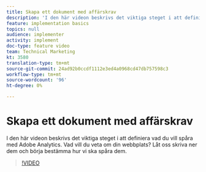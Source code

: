 ```yaml
---
title: Skapa ett dokument med affärskrav
description: 'I den här videon beskrivs det viktiga steget i att definiera vad du vill spåra med Adobe Analytics. Vad vill du veta om din webbplats? Låt oss skriva ner dem och börja bestämma hur vi ska spåra dem. '
feature: implementation basics
topics: null
audience: implementer
activity: implement
doc-type: feature video
team: Technical Marketing
kt: 3580
translation-type: tm+mt
source-git-commit: 24ad92b0ccdf1112e3ed4a0968cd47db757598c3
workflow-type: tm+mt
source-wordcount: '96'
ht-degree: 0%

---
```



# Skapa ett dokument med affärskrav

I den här videon beskrivs det viktiga steget i att definiera vad du vill spåra med Adobe Analytics. Vad vill du veta om din webbplats? Låt oss skriva ner dem och börja bestämma hur vi ska spåra dem.

>[!VIDEO](https://video.tv.adobe.com/v/28758/?quality=12)
